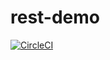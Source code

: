 # rest-demo

[![CircleCI](https://circleci.com/gh/mxhc/rest-demo.svg?style=svg)](https://circleci.com/gh/mxhc/rest-demo)